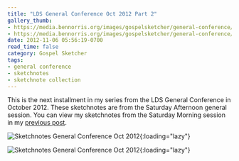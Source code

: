 ```yaml
---
title: "LDS General Conference Oct 2012 Part 2"
gallery_thumb:
- https://media.bennorris.org/images/gospelsketcher/general-conference/oct-2012/oct-12-2-sat-pm.jpg
- https://media.bennorris.org/images/gospelsketcher/general-conference/oct-2012/oct-12-andersen.jpg
date: 2012-11-06 05:56:19-0700
read_time: false
category: Gospel Sketcher
tags:
- general conference
- sketchnotes
- sketchnote collection
---
```


This is the next installment in my series from the LDS General Conference in October 2012. These sketchnotes are from the Saturday Afternoon general session. You can view my sketchnotes from the Saturday Morning session in my <a href="https://bennorris.org/2012/10/28/lds-general-conference" title="LDS General Conference Oct 2012 Part 1 of 5">previous post</a>.

![Sketchnotes General Conference Oct 2012](https://media.bennorris.org/images/gospelsketcher/general-conference/oct-2012/oct-12-2-sat-pm.jpg){:loading="lazy"}

![Sketchnotes General Conference Oct 2012](https://media.bennorris.org/images/gospelsketcher/general-conference/oct-2012/oct-12-andersen.jpg){:loading="lazy"}
